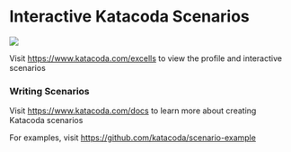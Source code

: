 # Interactive Katacoda Scenarios

[![](http://shields.katacoda.com/katacoda/excells/count.svg)](https://www.katacoda.com/excells "Get your profile on Katacoda.com")

Visit https://www.katacoda.com/excells to view the profile and interactive scenarios

### Writing Scenarios
Visit https://www.katacoda.com/docs to learn more about creating Katacoda scenarios

For examples, visit https://github.com/katacoda/scenario-example
